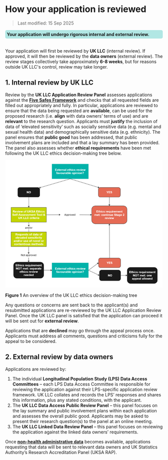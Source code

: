 # How your application is reviewed 
>Last modified: 15 Sep 2025
<div style="background-color: rgba(0, 178, 169, 0.3); padding: 5px; border-radius: 5px;"><strong>Your application will undergo rigorous internal and external review.</strong></div>
<br>

Your application will first be reviewed by **UK LLC** (internal review). If approved, it will then be reviewed by the **data owners** (external review). The review stages collectively take approximately **6-8 weeks**, but for reasons outside UK LLC's control, review may take longer. 


## 1. Internal review by UK LLC
Review by the **UK LLC Application Review Panel** assesses applications against the [**Five Safes Framework**](https://ukdataservice.ac.uk/help/secure-lab/what-is-the-five-safes-framework/) and checks that all requested fields are filled out appropriately and fully. In particular, applications are reviewed to ensure that the data being requested are **available**, can be used for the proposed research (i.e. **align** with data owners’ terms of use) and are **relevant** to the research question. Applicants must **justify** the inclusion of data of ‘elevated sensitivity’ such as socially sensitive data (e.g. mental and sexual health data) and demographically sensitive data (e.g. ethnicity). The panel ensures that **public good** has been addressed, that public involvement plans are included and that a lay summary has been provided. The panel also assesses whether **ethical requirements** have been met following the UK LLC ethics decision-making tree below.

<img src="../../images/Ethics_tree_15092025.png" width="600"/>

**Figure 1** An overview of the UK LLC ethics decision-making tree

Any questions or concerns are sent back to the applicant(s) and resubmitted applications are re-reviewed by the UK LLC Application Review Panel. Once the UK LLC panel is satisfied that the application can proceed it will be sent out for **external review**. 

Applications that are **declined** may go through the appeal process once. Applicants must address all comments, questions and criticisms fully for the appeal to be considered. 

## 2. External review by data owners
Applications are reviewed by:
1)	The individual **Longitudinal Population Study (LPS) Data Access Committees** – each LPS Data Access Committee is responsible for reviewing the application against their LPS-specific application review framework. UK LLC collates and records the LPS’ responses and shares this information, plus any stated conditions, with the applicant.
2)	The **UK LLC Data Access Public Review Panel** – this panel focuses on the lay summary and public involvement plans within each application and assesses the overall public good. Applicants may be asked to present their research question(s) to the panel at an online meeting. 
3)	The **UK LLC Linked Data Review Panel** – this panel focuses on reviewing the application against the linked data owners’ requirements.

Once [**non-health administrative data**](../../linked_admin_data/admin_data.md) becomes available, applications requesting that data will be sent to relevant data owners and UK Statistics Authority’s Research Accreditation Panel (UKSA RAP).
